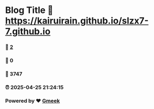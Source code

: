 # Blog Title :link: https://kairuirain.github.io/slzx7-7.github.io 
### :page_facing_up: [2](https://kairuirain.github.io/slzx7-7.github.io/tag.html) 
### :speech_balloon: 0 
### :hibiscus: 3747 
### :alarm_clock: 2025-04-25 21:24:15 
### Powered by :heart: [Gmeek](https://github.com/Meekdai/Gmeek)

